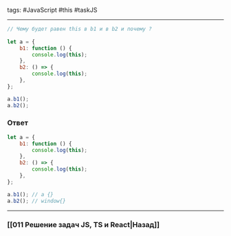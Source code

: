 tags: #JavaScript #this #taskJS 
___

```js
// Чему будет равен this в b1 и в b2 и почему ?
    
let a = {
    b1: function () {
        console.log(this);
    },
    b2: () => {
        console.log(this);
    },
};

a.b1();
a.b2();
```

### Ответ

```js
let a = {
    b1: function () {
        console.log(this);
    },
    b2: () => {
        console.log(this);
    },
};

a.b1(); // a {}
a.b2(); // window{}
```

___
### [[011 Решение задач JS, TS и React|Назад]]